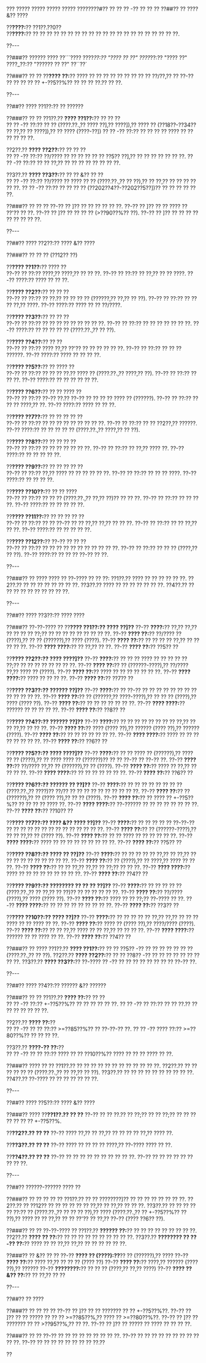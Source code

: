 ??? ????? ????? ????? ????? ????????#?? ?? ?? ?? -?? ?? ?? ??
??##?? ?? ???? &?? ????

??**????:**?? ??1??.??0??  
??**????:**?? ?? ?? ?? ?? ?? ?? ?? ?? ?? ?? ?? ?? ?? ?? ?? ?? ?? ?? ?? ?? ??.

??---

??###?? ?????? ????
??```????
????_??:?? "???? ?? ??"
????_??:?? "???? ??"
????_??:?? "?????? ?? ??"
??``??`

??###?? ?? ??
??**???? ??:**?? ???? ?? ?? ?? ?? ?? ?? ?? ?? ?? ??/??,?? ?? ??-?? ?? ?? ?? ?? ?? +-??5??%?? ?? ?? ?? ??.?? ?? ??.

??---

??##?? ???? ??1??:?? ?? ??????

??###?? ?? ??
??1??.?? **???? ??1??:**?? ?? ?? ??  
??  ?? -?? ??:?? ?? ?? (????.??.,?? ???? ??],?? ????]),?? ???? ?? (??18??-??34?? ?? ??,?? ?? ????]),?? ?? ???? (????-??])
??  ?? -?? ??:?? ?? ?? ?? ?? ???? ?? ?? ?? ?? ?? ??.

??2??.?? **???? ??2??:**?? ?? ?? ??  
??  ?? -?? ??:?? ??/???? ?? ?? ?? ?? ?? ?? ??5?? ??],?? ?? ?? ?? ?? ?? ?? ??.
??  ?? -?? ??:?? ?? ?? ??,?? ?? ?? ?? ?? ?? ?? ?? ??.

??3??.?? **???? ??3??:**?? ?? ?? &?? ?? ??  
??  ?? -?? ??:?? ??/???? ?? ???? ?? ?? (????.??.,?? ?? ??),?? ?? ??,?? ?? ?? ?? ?? ?? ??.
??  ?? -?? ??:?? ?? ?? ?? ?? (??202??4??-??202??5??])?? ?? ?? ?? ?? ?? ??.

??###?? ?? ?? ??
??-?? ?? ]?? ?? ?? ?? ?? ?? ??.
??-?? ?? ]?? ?? ?? ???? ?? ??'?? ?? ??.
??-?? ?? ]?? ?? ?? ?? ?? (>??90??%?? ??).
??-?? ?? ]?? ?? ?? ?? ?? ?? ?? ?? ?? ??.

??---

??##?? ???? ??2??:?? ???? &?? ????

??###?? ?? ?? ?? (??12?? ??)

??**???? ??1??:**?? ???? ??  
??-?? ?? ??:?? ????,?? ????,?? ?? ?? ??.
??-?? ?? ??:?? ?? ??,?? ?? ?? ????.
??-?? ????:?? ???? ?? ?? ??.

??**???? ??2??:**?? ?? ?? ??  
??-?? ?? ??:?? ?? ??.?? ?? ?? ?? ?? (??????,?? ??,?? ?? ??).
??-?? ?? ??:?? ?? ?? ?? ??,?? ????.
??-?? ????:?? ???? ?? ?? ??/????.

??**???? ??3??:**?? ?? ?? ??  
??-?? ?? ??:?? ?? ?? ?? ?? ?? ?? ?? ?? ??.
??-?? ?? ??:?? ?? ?? ?? ?? ?? ?? ??.
??-?? ????:?? ?? ?? ?? ?? ?? (????.??.,?? ?? ??).

??**???? ??4??:**?? ?? ??  
??-?? ?? ??:?? ???? ??,?? ??'?? ?? ?? ?? ?? ?? ??.
??-?? ?? ??:?? ?? ?? ?? ??????.
??-?? ????:?? ???? ?? ?? ?? ??.

??**???? ??5??:**?? ?? ???? ??  
??-?? ?? ??:?? ?? ?? ?? ??.?? ???? ?? (????.??.,?? ????,?? ??).
??-?? ?? ??:?? ?? ?? ??.
??-?? ????:?? ?? ?? ?? ?? ?? ??.

??**???? ??6??:**?? ?? ?? ???? ??  
??-?? ?? ??:?? ??-?? ??.?? ??-?? ?? ?? ?? ?? ???? ?? (??????).
??-?? ?? ??:?? ?? ?? ?? ????,?? ??.
??-?? ????:?? ???? ?? ?? ??.

??**???? ??7??:**?? ?? ?? ?? ?? ??  
??-?? ?? ??:?? ?? ?? ?? ?? ?? ?? ?? ?? ??.
??-?? ?? ??:?? ?? ?? ??2??,?? ??????.
??-?? ????:?? ?? ?? ?? ?? ?? (????.??.,?? ????,?? ?? ??).

??**???? ??8??:**?? ?? ?? ?? ??  
??-?? ?? ??:?? ?? ?? ?? ?? ?? ?? ??.
??-?? ?? ??:?? ?? ??,?? ???? ??.
??-?? ????:?? ?? ?? ?? ?? ??.

??**???? ??9??:**?? ?? ?? ?? ?? ??  
??-?? ?? ??:?? ??,?? ???? ?? ?? ?? ?? ?? ??.
??-?? ?? ??:?? ?? ?? ?? ????.
??-?? ????:?? ?? ?? ?? ??.

??**???? ??10??:**?? ?? ?? ????  
??-?? ?? ??:?? ?? ?? ?? (????.??.,?? ??,?? ??)?? ?? ?? ??.
??-?? ?? ??:?? ?? ?? ?? ??.
??-?? ????:?? ?? ?? ?? ?? ??.

??**???? ??11??:**?? ?? ?? ?? ?? ??  
??-?? ?? ??:?? ?? ?? ??-?? ?? ?? ??,?? ??,?? ?? ?? ??.
??-?? ?? ??:?? ?? ?? ??,?? ?? ??.
??-?? ????:?? ?? ?? ?? ?? ??.

??**???? ??12??:**?? ??-?? ?? ?? ??  
??-?? ?? ??:?? ?? ?? ?? ?? ?? ?? ?? ?? ?? ?? ??.
??-?? ?? ??:?? ?? ?? ?? (????,?? ?? ??).
??-?? ????:?? ?? ?? ?? ??-?? ?? ??.

??---

??###?? ?? ????
???? ?? ??-???? ?? ?? ??:
??1??.?? ???? ?? ?? ?? ?? ?? ??.
??2??.?? ?? ?? ?? ?? ?? ?? ?? ??.
??3??.?? ???? ?? ?? ?? ?? ?? ?? ??.
??4??.?? ?? ?? ?? ?? ?? ?? ?? ?? ?? ??.

??---

??##?? ???? ??3??:?? ???? ????

??###?? ??-??-???? ??
??**???? ??1??:?? ???? ??]??**
??-?? **????:**?? ??,?? ??,?? ?? ?? ?? ?? ??;?? ?? ?? ?? ?? ?? ?? ?? ?? ??.
??-?? **???? ??:**?? ??/???? ?? (????),?? ?? ?? (??????),?? ???? (????).
??-?? **???? ??:**?? ?? ?? ?? ?? ??,?? ?? ?? ?? ?? ??.
??-?? **???? ????:**?? ?? ??,?? ?? ??.
??-?? **???? ??:**?? ??5?? ??

??**???? ??2??:?? ???? ????]??**
??-?? **????:**?? ?? ?? ?? ???? ?? ?? ?? ?? ?? ??;?? ?? ?? ?? ?? ?? ?? ?? ??.
??-?? **???? ??:**?? ?? (??????-????),?? ??/???? ??,?? ???? ?? (????).
??-?? **???? ??:**?? ???? ?? ?? ?? ?? ?? ?? ??.
??-?? **???? ????:**?? ???? ?? ?? ?? ??.
??-?? **???? ??:**?? ??7?? ??

??**???? ??3??:?? ?????? ??]??**
??-?? **????:**?? ?? ??-?? ?? ?? ?? ?? ?? ?? ?? ?? ?? ?? ?? ?? ??.
??-?? **???? ??:**?? ?? (??????,?? ????-????),?? ?? ?? ?? (????),?? ???? (???? ??).
??-?? **???? ??:**?? ?? ?? ?? ?? ?? ?? ??.
??-?? **???? ????:**?? ?????? ?? ?? ?? ?? ??.
??-?? **???? ??:**?? ??8?? ??

??**???? ??4??:?? ?????? ??]??**
??-?? **????:**?? ?? ?? ?? ?? ?? ?? ?? ?? ??,?? ?? ?? ??,?? ?? ?? ??.
??-?? **???? ??:**?? ???? (???? ??),?? ?????? (???? ??),?? ?????? (????).
??-?? **???? ??:**?? ?? ?? ?? ?? ?? ?? ??.
??-?? **???? ????:**?? ???? ?? ?? ?? ?? ?? ?? ?? ??.
??-?? **???? ??:**?? ??6?? ??

??**???? ??5??:?? ???? ????]??**
??-?? **????:**?? ?? ?? ???? ?? (??????),?? ???? ?? ?? (????),?? ?? ???? ???? ?? (??????)?? ?? ?? ??-?? ?? ??-?? ??.
??-?? **???? ??:**?? ??/???? ??,?? ?? (??????),?? ?? (????).
??-?? **???? ??:**?? ???? ?? ??,?? ?? ?? ?? ??.
??-?? **???? ????:**?? ?? ?? ?? ?? ?? ?? ??.
??-?? **???? ??:**?? ??6?? ??

??**???? ??6??:?? ?????? ?? ??]??**
??-?? **????:**?? ?? ?? ?? ?? ?? ?? ?? ?? (????.??.,?? ????)?? ??/?? ?? ?? ?? ?? ?? ?? ?? ?? ?? ??.
??-?? **???? ??:**?? ?? (??????),?? ?? (???? ??),?? ?? ?? (????).
??-?? **???? ??:**?? ?? ???? ?? +-??5??%?? ?? ?? ?? ?? ???? ??.
??-?? **???? ????:**?? ??-?????? ?? ?? ?? ?? ?? ?? ?? ??.
??-?? **???? ??:**?? ??10?? ??

??**???? ??7??:?? ???? &?? ???? ??]??**
??-?? **????:**?? ?? ?? ?? ?? ?? ??-??-?? ?? ?? ?? ?? ?? ?? ?? ?? ?? ?? ?? ?? ?? ??.
??-?? **???? ??:**?? ?? (??????-????),?? ?? ?? ??,?? ?? (???? ??).
??-?? **???? ??:**?? ?? ?? ???? ?? ?? ?? ?? ?? ??.
??-?? **???? ????:**?? ???? ?? ?? ?? ?? ?? ?? ?? ?? ??.
??-?? **???? ??:**?? ??5?? ??

??**???? ??8??:?? ???? ?? ??]??**
??-?? **????:**?? ?? ?? ?? ?? ?? ??,?? ?? ??,?? ?? ?? ?? ?? ?? ?? ?? ?? ?? ??.
??-?? **???? ??:**?? ?? (????),?? ?? ????,?? ???? ?? ?? ??.
??-?? **???? ??:**?? ?? ?? ??,?? ??,?? ?? ??;?? ?? ?? ??.
??-?? **???? ????:**?? ???? ?? ?? ?? ?? ?? ?? ?? ?? ??.
??-?? **???? ??:**?? ??4?? ??

??**???? ??9??:?? ???????? ?? ?? ?? ??]??**
??-?? **????:**?? ?? ?? ?? ?? ?? (????.??.,?? ?? ??,?? ?? ??)?? ?? ?? ?? ?? ?? ??.
??-?? **???? ??:**?? ??/???? (????),?? ???? (???? ??).
??-?? **???? ??:**?? ???? ?? ?? ??;?? ??-???? ?? ??.
??-?? **???? ????:**?? ?? ?? ?? ?? ?? ?? ?? ?? ??.
??-?? **???? ??:**?? ??3?? ??

??**???? ??10??:?? ???? ??]??**
??-?? **????:**?? ?? ?? ?? ?? ?? ??,?? ??,?? ?? ?? ?? ???? ?? ?? ???? ?? ??.
??-?? **???? ??:**?? ???? ?? (???? ??),?? ????/???? (????).
??-?? **???? ??:**?? ?? ?? ??,?? ???? ?? ?? ??,?? ?? ?? ?? ??.
??-?? **???? ????:**?? ?????? ?? ?? ???? ?? ??.
??-?? **???? ??:**?? ??4?? ??

??###?? ?? ????
??1??.?? **???? ??1??:**?? ?? ?? ??5?? -?? ?? ?? ?? ?? ?? ?? ?? (????.??.,?? ?? ??).
??2??.?? **???? ??2??:**?? ?? ?? ??8?? -?? ?? ?? ?? ?? ?? ?? ?? ?? ??.
??3??.?? **???? ??3??:**?? ??-???? ?? -?? ?? ?? ?? ?? ?? ?? ?? ?? ??-?? ??.

??---

??##?? ???? ??4??:?? ?????? &?? ??????

??###?? ?? ??
??1??.?? **???? ??:**?? ?? ??  
??  ?? -?? ??:?? +-??5??%?? ?? ?? ?? ?? ?? ??.
??  ?? -?? ?? ??:?? ?? ?? ??.?? ?? ?? ?? ?? ?? ?? ??.

??2??.?? **???? ??:**??  
??  ?? -?? ?? ?? ??:?? >=??85??%?? ?? ??-??-?? ??.
??  ?? -?? ???? ??:?? >=??80??%?? ?? ?? ?? ??.

??3??.?? **????-?? ??:**??  
??  ?? -?? ?? ?? ??:?? ???? ?? ?? ??10??%?? ???? ?? ?? ?? ???? ?? ??.

??###?? ???? ?? ??
??1??.?? ?? ?? ?? ?? ?? ?? ?? ?? ?? ?? ?? ??.
??2??.?? ?? ?? ?? ?? ?? ?? (????.??.,?? ?? ??,?? ?? ??).
??3??.?? ?? ?? ?? ?? ?? ?? ?? ?? ?? ??.
??4??.?? ??-???? ?? ?? ?? ?? ?? ?? ??.

??---

??##?? ???? ??5??:?? ???? &?? ????

??###?? ????
??**??1??.?? ?? ??**
??-?? ?? ?? ??.?? ?? ??;?? ?? ?? ??;?? ?? ?? ?? ?? ?? ?? ?? +-??5??%.

??**??2??.?? ?? ??**
??-?? ???? ??,?? ?? ??,?? ?? ?? ?? ?? ??,?? ???? ??.

??**??3??.?? ?? ??**
??-?? ???? ?? ?? ?? ?? ????,?? ??-???? ???? ?? ??.

??**??4??.?? ?? ??**
??-?? ?? ?? ?? ?? ?? ?? ?? ?? ?? ??.
??-?? ?? ?? ?? ?? ?? ?? ?? ?? ??.

??---

??##?? ??????-?????? ???? ??

??###?? ?? ?? ?? ?? ??
??1??.?? ?? ?? ????????]?? ?? ?? ?? ?? ?? ?? ?? ??.
??2??.?? ?? ??12?? ?? ?? ?? ?? ?? ?? ??,?? ?? ??,?? ?? ?? ??.
??3??.?? ?? ?? ?? ?? ?? ??:?? ?? (????.??.,?? ?? ?? ?? ??),?? ???? (????.??.,?? ?? +-??5??%?? ?? ??),?? ???? ?? ?? ??,?? ?? ?? ??'?? ?? ??,?? ??-?? (???? ??6?? ??).

??###?? ?? ?? ??-??-???? ??
??1??.?? **?????? ??:**?? ?? ?? ?? ?? ?? ?? ?? ?? ??.
??2??.?? **???? ?? ??:**?? ?? ?? ?? ?? ?? ?? ?? ?? ?? ??.
??3??.?? **???????? ?? ??-?? ??:**?? ???? ?? ?? ??,?? ??,?? ?? ?? ?? ?? ?? ??.

??###?? ?? &?? ?? ??
??-?? **???? ?? (????):??**?? ?? (??????),?? ????
??-?? **???? ??:**?? ???? ??,?? ?? ?? ?? (???? ??)
??-?? **???? ??:**?? ????,?? ?????? (???? ??),?? ??????
??-?? **????????:**?? ?? ?? ?? (????,?? ??,?? ????)
??-?? **???? ?? &?? ??:**?? ?? ??,?? ?? ??

??---

??##?? ?? ????

??###?? ?? ?? ?? ??
??-?? ?? ]?? ?? ?? ??????? ?? ?? +-??5??%??.
??-?? ?? ]?? ?? ?? ????? ?? ?? ?? >=??85??%,?? ???? ?? >=??80??%??.
??-?? ?? ]?? ?? ??????? ?? ?? >??95??%,?? ?? ??.
??-?? ?? ]?? ?? ????? ?? ???? ?? ?? ?? ??.

??###?? ?? ??
??-?? ?? ?? ?? ?? ?? ?? ?? ?? ??.
??-?? ?? ?? ?? ?? ?? ?? ?? ?? ?? ?? ??.
??-?? ?? ?? ?? ?? ?? ?? ?? ?? ??.??

??